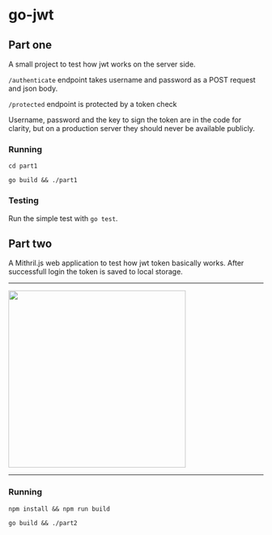 # go-jwt

## Part one

A small project to test how jwt works on the server side.

`/authenticate` endpoint takes username and password as a POST request and json body.

`/protected` endpoint is protected by a token check

Username, password and the key to sign the token are in the code for clarity, but on a production server they should never be available publicly.

### Running

`cd part1`

`go build && ./part1`

### Testing

Run the simple test with `go test`.

## Part two

A Mithril.js web application to test how jwt token basically works. After successfull login the token is saved to local storage.

<hr />
<img src="https://github.com/jelinden/go-jwt/raw/master/jwt-login.png" width="350">
<hr />

### Running

`npm install && npm run build`

`go build && ./part2`
